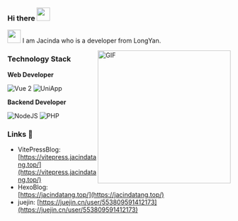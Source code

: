 ### Hi there <img src="https://emojis.slackmojis.com/emojis/images/1579216111/7550/pikachu_wave.gif?1579216111" width="30" /> 
<!-- <img src="https://raw.githubusercontent.com/MartinHeinz/MartinHeinz/master/wave.gif" width="30px"> -->
<!-- 👋 -->

<img src="https://emojis.slackmojis.com/emojis/images/1479080836/1363/eevee.gif?1479080836" width="30" /> I am Jacinda who is a developer from LongYan.

<img align="right" alt="GIF" src="https://media.giphy.com/media/SWoSkN6DxTszqIKEqv/giphy.gif" height="300" />

### Technology Stack

**Web Developer**

<p>
<img alt="Vue 2" src="https://img.shields.io/badge/-Vue-5BA17F?style=flat-square&logo=vue.js&logoColor=white" />
<img alt="UniApp" src="https://img.shields.io/badge/-Uniapp-5BA17F?style=flat-square&logo=Uniapp&logoColor=green" />
</p>

**Backend Developer**

<p>
  <img alt="NodeJS" src="https://img.shields.io/badge/-NodeJS-43853d?style=flat-square&logo=Node.js&logoColor=white" />
  <img alt="PHP" src="https://img.shields.io/badge/-Yii-43853d?style=flat-square&logo=Yii&logoColor=purple" />
</p>

### Links 📌

- VitePressBlog: [https://vitepress.jacindatang.top/](https://vitepress.jacindatang.top/)
- HexoBlog: [https://jacindatang.top/](https://jacindatang.top/)
- juejin: [https://juejin.cn/user/553809591412173](https://juejin.cn/user/553809591412173)
